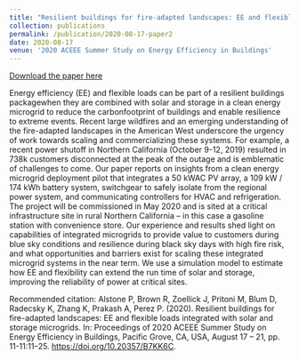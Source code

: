 ```yaml
---
title: "Resilient buildings for fire-adapted landscapes: EE and flexible loads integrated with solar and storage microgrids"
collection: publications
permalink: /publication/2020-08-17-paper2
date: 2020-08-17
venue: '2020 ACEEE Summer Study on Energy Efficiency in Buildings'
---
```

[Download the paper here](https://doi.org/10.20357/B7KK6C)

Energy efficiency (EE) and flexible loads can be part of a resilient buildings packagewhen they are combined with solar and storage in a clean energy microgrid to reduce the carbonfootprint of buildings and enable resilience to extreme events. Recent large wildfires and an emerging understanding of the fire-adapted landscapes in the American West underscore the urgency of work towards scaling and commercializing these systems. For example, a recent power shutoff in Northern California (October 9-12, 2019) resulted in 738k customers disconnected at the peak of the outage and is emblematic of challenges to come. Our paper reports on insights from a clean energy microgrid deployment pilot that integrates a 50 kWAC PV array, a 109 kW / 174 kWh battery system, switchgear to safely isolate from the regional power system, and communicating controllers for HVAC and refrigeration. The project will be commissioned in May 2020 and is sited at a critical infrastructure site in rural Northern California – in this case a gasoline station with convenience store. Our experience and results shed light on capabilities of integrated microgrids to provide value to customers during blue sky conditions and resilience during black sky days with high fire risk, and what opportunities and barriers exist for scaling these integrated microgrid systems in the near term. We use a simulation model to estimate how EE and flexibility can extend the run time of solar and storage, improving the reliability of power at critical sites.

Recommended citation: Alstone P, Brown R, Zoellick J, Pritoni M, Blum D, Radecsky K, Zhang K, Prakash A, Perez P. (2020). Resilient buildings for fire-adapted landscapes: EE and flexible loads integrated with solar and storage microgrids. In: Proceedings of 2020 ACEEE Summer Study on Energy Efficiency in Buildings, Pacific Grove, CA, USA, August 17 – 21, pp. 11-11:11–25. https://doi.org/10.20357/B7KK6C.
